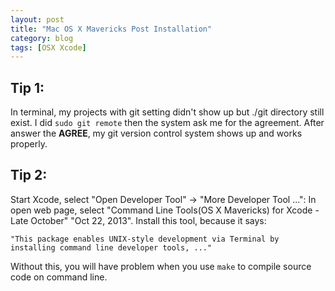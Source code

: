```yaml
---
layout: post
title: "Mac OS X Mavericks Post Installation"
category: blog
tags: [OSX Xcode]
---
```


## Tip 1:
In terminal, my projects with git setting didn't show up but ./git directory still exist.
I did `sudo git remote` then the system ask me for the agreement. After
answer the **AGREE**, my git version control system shows up and works
properly.

## Tip 2:
Start Xcode, select "Open Developer Tool" -> "More Developer Tool ...":
In open web page, select "Command Line Tools(OS X Mavericks) for Xcode -
Late October" "Oct 22, 2013". Install this tool, because it says:

    "This package enables UNIX-style development via Terminal by installing command line developer tools, ..."

Without this, you will have problem when you use `make` to compile
source code on command line.
